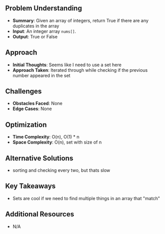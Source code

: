 ## Problem Understanding
- **Summary**: Given an array of integers, return True if there are any duplicates in the array
- **Input**: An integer array `nums[]`.
- **Output**: True or False

## Approach
- **Initial Thoughts**: Seems like I need to use a set here
- **Approach Taken**: Iterated through while checking if the previous number appeared in the set

<!-- ## Approach 2
- **Initial Thoughts**: 
- **Approach Taken**: 
- **Why This Approach**:  -->

## Challenges
- **Obstacles Faced**: None 
- **Edge Cases**: None

## Optimization
- **Time Complexity**: O(n), O(1) * n 
- **Space Complexity**: O(n), set with size of n

## Alternative Solutions
- sorting and checking every two, but thats slow

## Key Takeaways
- Sets are cool if we need to find multiple things in an array that "match"

## Additional Resources
- N/A
